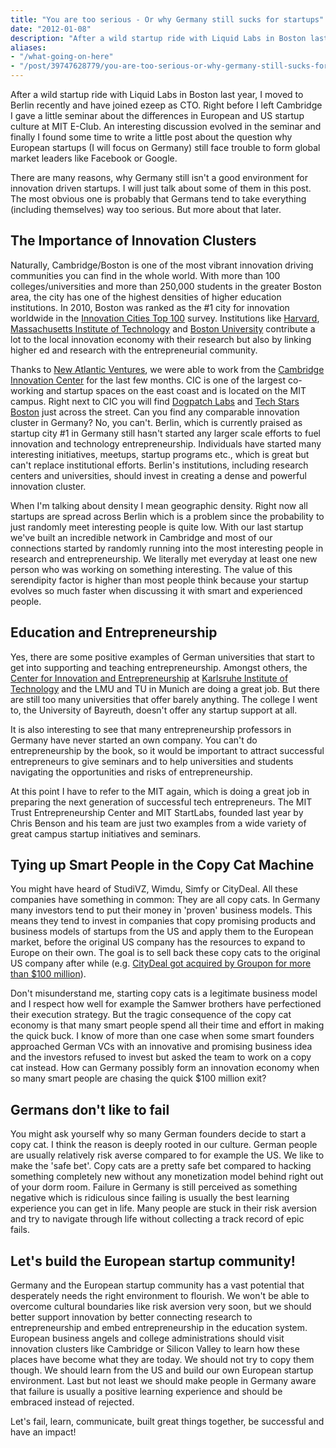 ```yaml
---
title: "You are too serious - Or why Germany still sucks for startups"
date: "2012-01-08"
description: "After a wild startup ride with Liquid Labs in Boston last year, I moved to Berlin recently and have joined ezeep as CTO. Right before I left Cambridge I gave a little seminar about the differences in European and US startup culture at MIT E-Club. An interesting discussion evolved in the seminar and finally I found some time to write a little post about the question why European startups (I will focus on Germany) still face trouble to form global market leaders like Facebook or Google."
aliases:
- "/what-going-on-here"
- "/post/39747628779/you-are-too-serious-or-why-germany-still-sucks-for"
---
```


After a wild startup ride with Liquid Labs in Boston last year, I moved to Berlin recently and have joined ezeep as CTO. Right before I left Cambridge I gave a little seminar about the differences in European and US startup culture at MIT E-Club. An interesting discussion evolved in the seminar and finally I found some time to write a little post about the question why European startups (I will focus on Germany) still face trouble to form global market leaders like Facebook or Google.

There are many reasons, why Germany still isn't a good environment for innovation driven startups. I will just talk about some of them in this post. The most obvious one is probably that Germans tend to take everything (including themselves) way too serious. But more about that later.

## The Importance of Innovation Clusters

Naturally, Cambridge/Boston is one of the most vibrant innovation driving communities you can find in the whole world. With more than 100 colleges/universities and more than 250,000 students in the greater Boston area, the city has one of the highest densities of higher education institutions. In 2010, Boston was ranked as the #1 city for innovation worldwide in the [Innovation Cities Top 100](http://www.innovation-cities.com/innovation-cities-top-100-index-top-cities/) survey. Institutions like [Harvard](http://www.harvard.edu/), [Massachusetts Institute of Technology](http://web.mit.edu/) and [Boston University](http://www.bu.edu/) contribute a lot to the local innovation economy with their research but also by linking higher ed and research with the entrepreneurial community.

Thanks to [New Atlantic Ventures](http://www.navfund.com/), we were able to work from the [Cambridge Innovation Center](http://cictr.com/) for the last few months. CIC is one of the largest co-working and startup spaces on the east coast and is located on the MIT campus. Right next to CIC you will find [Dogpatch Labs](http://dogpatchlabs.com/) and [Tech Stars Boston](http://www.techstars.com/) just across the street. Can you find any comparable innovation cluster in Germany? No, you can't. Berlin, which is currently praised as startup city #1 in Germany still hasn't started any larger scale efforts to fuel innovation and technology entrepreneurship. Individuals have started many interesting initiatives, meetups, startup programs etc., which is great but can't replace institutional efforts. Berlin's institutions, including research centers and universities, should invest in creating a dense and powerful innovation cluster.

When I'm talking about density I mean geographic density. Right now all startups are spread across Berlin which is a problem since the probability to just randomly meet interesting people is quite low. With our last startup we've built an incredible network in Cambridge and most of our connections started by randomly running into the most interesting people in research and entrepreneurship. We literally met everyday at least one new person who was working on something interesting. The value of this serendipity factor is higher than most people think because your startup evolves so much faster when discussing it with smart and experienced people.

## Education and Entrepreneurship

Yes, there are some positive examples of German universities that start to get into supporting and teaching entrepreneurship. Amongst others, the [Center for Innovation and Entrepreneurship](http://www.cie-kit.de/) at [Karlsruhe Institute of Technology](http://www.kit.edu/) and the LMU and TU in Munich are doing a great job. But there are still too many universities that offer barely anything. The college I went to, the University of Bayreuth, doesn't offer any startup support at all.

It is also interesting to see that many entrepreneurship professors in Germany have never started an own company. You can't do entrepreneurship by the book, so it would be important to attract successful entrepreneurs to give seminars and to help universities and students navigating the opportunities and risks of entrepreneurship.

At this point I have to refer to the MIT again, which is doing a great job in preparing the next generation of successful tech entrepreneurs. The MIT Trust Entrepreneurship Center and MIT StartLabs, founded last year by Chris Benson and his team are just two examples from a wide variety of great campus startup initiatives and seminars.

## Tying up Smart People in the Copy Cat Machine

You might have heard of StudiVZ, Wimdu, Simfy or CityDeal. All these companies have something in common: They are all copy cats. In Germany many investors tend to put their money in 'proven' business models. This means they tend to invest in companies that copy promising products and business models of startups from the US and apply them to the European market, before the original US company has the resources to expand to Europe on their own. The goal is to sell back these copy cats to the original US company after while (e.g. [CityDeal got acquired by Groupon for more than $100 million](http://eu.techcrunch.com/2010/05/16/breaking-groupon-acquires-german-clone-citydeal/)).

Don't misunderstand me, starting copy cats is a legitimate business model and I respect how well for example the Samwer brothers have perfectioned their execution strategy. But the tragic consequence of the copy cat economy is that many smart people spend all their time and effort in making the quick buck. I know of more than one case when some smart founders approached German VCs with an innovative and promising business idea and the investors refused to invest but asked the team to work on a copy cat instead. How can Germany possibly form an innovation economy when so many smart people are chasing the quick $100 million exit?

## Germans don't like to fail

You might ask yourself why so many German founders decide to start a copy cat. I think the reason is deeply rooted in our culture. German people are usually relatively risk averse compared to for example the US. We like to make the 'safe bet'. Copy cats are a pretty safe bet compared to hacking something completely new without any monetization model behind right out of your dorm room. Failure in Germany is still perceived as something negative which is ridiculous since failing is usually the best learning experience you can get in life. Many people are stuck in their risk aversion and try to navigate through life without collecting a track record of epic fails.

## Let's build the European startup community!

Germany and the European startup community has a vast potential that desperately needs the right environment to flourish. We won't be able to overcome cultural boundaries like risk aversion very soon, but we should better support innovation by better connecting research to entrepreneurship and embed entrepreneurship in the education system. European business angels and college administrations should visit innovation clusters like Cambridge or Silicon Valley to learn how these places have become what they are today. We should not try to copy them though. We should learn from the US and build our own European startup environment. Last but not least we should make people in Germany aware that failure is usually a positive learning experience and should be embraced instead of rejected.

Let's fail, learn, communicate, built great things together, be successful and have an impact!
